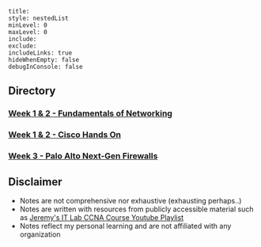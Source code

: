 ```table-of-contents
title: 
style: nestedList
minLevel: 0 
maxLevel: 0 
include: 
exclude: 
includeLinks: true
hideWhenEmpty: false 
debugInConsole: false 
```
## Directory
### [Week 1 & 2 - Fundamentals of Networking](Fundamentals%20of%20Networking.md)
### [Week 1 & 2 - Cisco Hands On](Cisco%20Hands%20On.md)

### [Week 3 - Palo Alto Next-Gen Firewalls](Palo%20Alto%20Next-Gen%20Firewalls.md)
## Disclaimer
- Notes are not comprehensive nor exhaustive (exhausting perhaps..)
- Notes are written with resources from publicly accessible material such as [Jeremy's IT Lab CCNA Course Youtube Playlist](https://www.youtube.com/playlist?list=PLxbwE86jKRgMpuZuLBivzlM8s2Dk5lXBQ)
- Notes reflect my personal learning and are not affiliated with any organization
